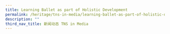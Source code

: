```yaml
---
title: Learning Ballet as part of Holistic Development
permalink: /heritage/tns-in-media/learning-ballet-as-part-of-holistic-development/
description: ""
third_nav_title: 新闻动态 TNS in Media
---
```

